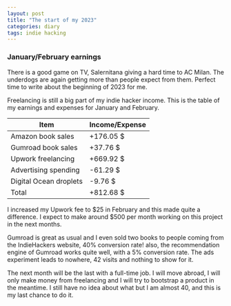 ```yaml
---
layout: post
title: "The start of my 2023"
categories: diary
tags: indie hacking
---
```


### January/February earnings

There is a good game on TV, Salernitana giving a hard time to AC Milan. The underdogs are again getting more than people expect from them. Perfect time to write about the beginning of 2023 for me.

Freelancing is still a big part of my indie hacker income. This is the table of my earnings and expenses for January and February.

| Item                   | Income/Expense |
| ---------------------- | -------------- |
| Amazon book sales      | +176.05 $      |
| Gumroad book sales     | +37.76 $       |
| Upwork freelancing     | +669.92 $      |
| Advertising spending   | -61.29 $       |
| Digital Ocean droplets | -9.76 $        |
| Total                  | +812.68 $      |

I increased my Upwork fee to $25 in February and this made quite a difference. I expect to make around $500 per month working on this project in the next months.

Gumroad is great as usual and I even sold two books to people coming from the IndieHackers website, 40% conversion rate! also, the recommendation engine of Gumroad works quite well, with a 5% conversion rate. The ads experiment leads to nowhere, 42 visits and nothing to show for it.

The next month will be the last with a full-time job. I will move abroad, I will only make money from freelancing and I will try to bootstrap a product in the meantime. I still have no idea about what but I am almost 40, and this is my last chance to do it.
